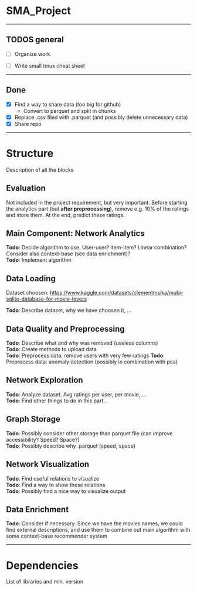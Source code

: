 # SMA_Project

---

## TODOS general

- [ ] Organize work
- [ ] Write small tmux cheat sheet


---

## Done

- [x] Find a way to share data (too big for github)
  - Convert to parquet and split in chunks
- [x] Replace .csv filed with .parquet (and possibly delete unnecessary data)
- [x] Share repo

---


# Structure
Description of all the blocks

## Evaluation

Not included in the project requirement, but very important. Before starting the analytics part (but **after preprocessing**), remove e.g. 10% of the ratings and store them. At the end, predict these ratings.

## Main Component: Network Analytics

**Todo**: Decide algorithm to use. User-user? Item-item? Linear combination? Consider also context-base (see data enrichment)?  
**Todo**: Implement algorithm

## Data Loading

Dataset choosen: https://www.kaggle.com/datasets/clementmsika/mubi-sqlite-database-for-movie-lovers

**Todo**: Describe dataset, why we have choosen it, ...  


## Data Quality and Preprocessing

**Todo**: Describe what and why was removed (useless columns)  
**Todo**: Create methods to upload data  
**Todo**: Preprocess data: remove users with very few ratings
**Todo**: Preprocess data: anomaly detection (possibly in combination with pca)


## Network Exploration

**Todo**: Analyze dataset. Avg ratings per user, per movie, ...  
**Todo**: Find other things to do in this part...


## Graph Storage

**Todo**: Possibly consider other storage than parquet file (can improve accessibility? Speed? Space?)  
**Todo**: Possibly describe why .parquet (speed, space)


## Network Visualization

**Todo**: Find useful relations to visualize  
**Todo**: Find a way to show these relations  
**Todo**: Possibly find a nice way to visualize output


## Data Enrichment

**Todo**: Consider if necessary. Since we have the movies names, we could find external descriptions, and use them to combine out main algorithm with some context-base recommender system

---


# Dependencies
List of libraries and min. version
